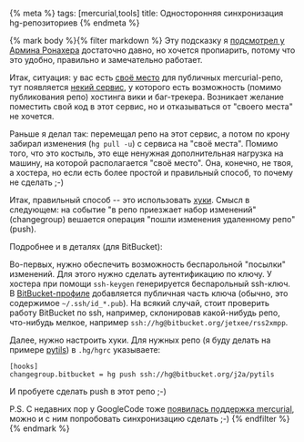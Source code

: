 {% meta %}
    tags: [mercurial,tools]
    title: Односторонняя синхронизация hg-репозиториев
{% endmeta %}

{% mark body %}{% filter markdown %}
Эту подсказку я [подсмотрел у Армина Ронахера](http://lucumr.pocoo.org/2008/9/14/simple-hg-one-way-mirroring) достаточно давно, но хочется пропиарить, потому что это удобно, правильно и замечательно работает.

Итак, ситуация: у вас есть [своё место](http://hg.pyobject.ru) для публичных mercurial-репо, тут появляется [некий сервис](http://bitbucket.org/j2a), у которого есть возможность (помимо публикования репо) хостинга вики и баг-трекера. Возникает желание поместить свой код в этот сервис, но и отказываться от "своего места" не хочется. 

<!--more-->
Раньше я делал так: перемещал репо на этот сервис, а потом по крону забирал изменения (`hg pull -u`) с сервиса на "своё места". Помимо того, что это костыль, это еще ненужная дополнительная нагрузка на машину, на которой располагается "своё место". Она, конечно, не твоя, а хостера, но если есть более простой и правильный способ, то почему не сделать ;-)

Итак, правильный способ -- это использовать [хуки](http://www.selenic.com/mercurial/wiki/Hook). Смысл в следующем: на событие "в репо приезжает набор изменений" (changegroup) вешается операция "пошли изменения удаленному репо" (push).

Подробнее и в деталях (для BitBucket): 

Во-первых, нужно обеспечить возможность беспарольной "посылки" изменений. Для этого нужно сделать аутентификацию по ключу. У хостера при помощи `ssh-keygen` генерируется беспарольный ssh-ключ. В [BitBucket-профиле](http://bitbucket.org/account/) добавляется публичная часть ключа (обычно, это содержимое `~/.ssh/id_*.pub`). На всякий случай, стоит проверить работу BitBucket по ssh, например, склонировав какой-нибудь репо, что-нибудь мелкое, например `ssh://hg@bitbucket.org/jetxee/rss2xmpp`.

Далее, нужно настроить хуки. Для нужных репо (я буду делать на примере [pytils](http://hg.pyobject.ru/pytils))
в `.hg/hgrc` указываете:

    [hooks]
    changegroup.bitbucket = hg push ssh://hg@bitbucket.org/j2a/pytils

И пробуете сделать push в этот репо ;-)

P.S. С недавних пор у GoogleCode тоже [появилась поддержка mercurial](http://google-code-updates.blogspot.com/2009/04/mercurial-support-for-project-hosting.html), можно и с ним попробовать синхронизацию сделать ;-)
{% endfilter %}{% endmark %}
